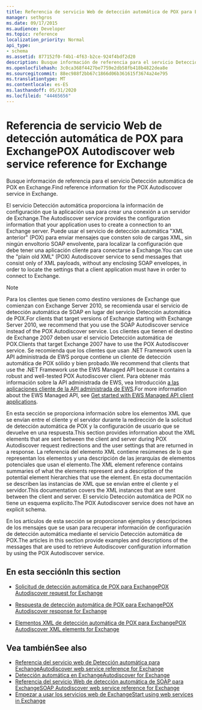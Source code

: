 ```yaml
---
title: Referencia de servicio Web de detección automática de POX para Exchange
manager: sethgros
ms.date: 09/17/2015
ms.audience: Developer
ms.topic: reference
localization_priority: Normal
api_type:
- schema
ms.assetid: 877152f0-f4b1-4f63-b2ce-924f4bdf2d20
description: Busque información de referencia para el servicio Detección automática de POX en Exchange.
ms.openlocfilehash: 3c0ca368f4427be7759e2db58fb418b4822dea8e
ms.sourcegitcommit: 88ec988f2bb67c1866d06b361615f3674a24e795
ms.translationtype: MT
ms.contentlocale: es-ES
ms.lasthandoff: 05/31/2020
ms.locfileid: "44465656"
---
```

# <a name="pox-autodiscover-web-service-reference-for-exchange"></a><span data-ttu-id="d47d8-103">Referencia de servicio Web de detección automática de POX para Exchange</span><span class="sxs-lookup"><span data-stu-id="d47d8-103">POX Autodiscover web service reference for Exchange</span></span>

<span data-ttu-id="d47d8-104">Busque información de referencia para el servicio Detección automática de POX en Exchange.</span><span class="sxs-lookup"><span data-stu-id="d47d8-104">Find reference information for the POX Autodiscover service in Exchange.</span></span>
  
<span data-ttu-id="d47d8-105">El servicio Detección automática proporciona la información de configuración que la aplicación usa para crear una conexión a un servidor de Exchange.</span><span class="sxs-lookup"><span data-stu-id="d47d8-105">The Autodiscover service provides the configuration information that your application uses to create a connection to an Exchange server.</span></span> <span data-ttu-id="d47d8-106">Puede usar el servicio de detección automática "XML anterior" (POX) para enviar mensajes que consten solo de cargas XML, sin ningún envoltorio SOAP envolvente, para localizar la configuración que debe tener una aplicación cliente para conectarse a Exchange.</span><span class="sxs-lookup"><span data-stu-id="d47d8-106">You can use the "plain old XML" (POX) Autodiscover service to send messages that consist only of XML payloads, without any enclosing SOAP envelopes, in order to locate the settings that a client application must have in order to connect to Exchange.</span></span>
  
> [!NOTE]
> <span data-ttu-id="d47d8-107">Para los clientes que tienen como destino versiones de Exchange que comienzan con Exchange Server 2010, se recomienda usar el servicio de detección automática de SOAP en lugar del servicio Detección automática de POX.</span><span class="sxs-lookup"><span data-stu-id="d47d8-107">For clients that target versions of Exchange starting with Exchange Server 2010, we recommend that you use the SOAP Autodiscover service instead of the POX Autodiscover service.</span></span> <span data-ttu-id="d47d8-108">Los clientes que tienen el destino de Exchange 2007 deben usar el servicio Detección automática de POX.</span><span class="sxs-lookup"><span data-stu-id="d47d8-108">Clients that target Exchange 2007 have to use the POX Autodiscover service.</span></span> <span data-ttu-id="d47d8-109">Se recomienda que los clientes que usan .NET Framework usen la API administrada de EWS porque contiene un cliente de detección automática de POX sólido y bien probado.</span><span class="sxs-lookup"><span data-stu-id="d47d8-109">We recommend that clients that use the .NET Framework use the EWS Managed API because it contains a robust and well-tested POX Autodiscover client.</span></span> <span data-ttu-id="d47d8-110">Para obtener más información sobre la API administrada de EWS, vea Introducción [a las aplicaciones cliente de la API administrada de EWS](https://msdn.microsoft.com/library/c2267733-6f4f-49e5-9614-1e4a24c3af1a%28Office.15%29.aspx).</span><span class="sxs-lookup"><span data-stu-id="d47d8-110">For more information about the EWS Managed API, see [Get started with EWS Managed API client applications](https://msdn.microsoft.com/library/c2267733-6f4f-49e5-9614-1e4a24c3af1a%28Office.15%29.aspx).</span></span> 
  
<span data-ttu-id="d47d8-111">En esta sección se proporciona información sobre los elementos XML que se envían entre el cliente y el servidor durante la redirección de la solicitud de detección automática de POX y la configuración de usuario que se devuelve en una respuesta.</span><span class="sxs-lookup"><span data-stu-id="d47d8-111">This section provides information about the XML elements that are sent between the client and server during POX Autodiscover request redirections and the user settings that are returned in a response.</span></span> <span data-ttu-id="d47d8-112">La referencia del elemento XML contiene resúmenes de lo que representan los elementos y una descripción de las jerarquías de elementos potenciales que usan el elemento.</span><span class="sxs-lookup"><span data-stu-id="d47d8-112">The XML element reference contains summaries of what the elements represent and a description of the potential element hierarchies that use the element.</span></span> <span data-ttu-id="d47d8-113">En esta documentación se describen las instancias de XML que se envían entre el cliente y el servidor.</span><span class="sxs-lookup"><span data-stu-id="d47d8-113">This documentation covers the XML instances that are sent between the client and server.</span></span> <span data-ttu-id="d47d8-114">El servicio Detección automática de POX no tiene un esquema explícito.</span><span class="sxs-lookup"><span data-stu-id="d47d8-114">The POX Autodiscover service does not have an explicit schema.</span></span>
  
<span data-ttu-id="d47d8-115">En los artículos de esta sección se proporcionan ejemplos y descripciones de los mensajes que se usan para recuperar información de configuración de detección automática mediante el servicio Detección automática de POX.</span><span class="sxs-lookup"><span data-stu-id="d47d8-115">The articles in this section provide examples and descriptions of the messages that are used to retrieve Autodiscover configuration information by using the POX Autodiscover service.</span></span> 
  
## <a name="in-this-section"></a><span data-ttu-id="d47d8-116">En esta sección</span><span class="sxs-lookup"><span data-stu-id="d47d8-116">In this section</span></span>
<span data-ttu-id="d47d8-117"><a name="bk_InThisSection"> </a></span><span class="sxs-lookup"><span data-stu-id="d47d8-117"><a name="bk_InThisSection"> </a></span></span>

- [<span data-ttu-id="d47d8-118">Solicitud de detección automática de POX para Exchange</span><span class="sxs-lookup"><span data-stu-id="d47d8-118">POX Autodiscover request for Exchange</span></span>](pox-autodiscover-request-for-exchange.md)
    
- [<span data-ttu-id="d47d8-119">Respuesta de detección automática de POX para Exchange</span><span class="sxs-lookup"><span data-stu-id="d47d8-119">POX Autodiscover response for Exchange</span></span>](pox-autodiscover-response-for-exchange.md)
    
- [<span data-ttu-id="d47d8-120">Elementos XML de detección automática de POX para Exchange</span><span class="sxs-lookup"><span data-stu-id="d47d8-120">POX Autodiscover XML elements for Exchange</span></span>](pox-autodiscover-xml-elements-for-exchange.md)
    
## <a name="see-also"></a><span data-ttu-id="d47d8-121">Vea también</span><span class="sxs-lookup"><span data-stu-id="d47d8-121">See also</span></span>

- [<span data-ttu-id="d47d8-122">Referencia del servicio web de Detección automática para Exchange</span><span class="sxs-lookup"><span data-stu-id="d47d8-122">Autodiscover web service reference for Exchange</span></span>](autodiscover-web-service-reference-for-exchange.md)
- [<span data-ttu-id="d47d8-123">Detección automática en Exchange</span><span class="sxs-lookup"><span data-stu-id="d47d8-123">Autodiscover for Exchange</span></span>](../exchange-web-services/autodiscover-for-exchange.md)   
- [<span data-ttu-id="d47d8-124">Referencia del servicio Web de detección automática de SOAP para Exchange</span><span class="sxs-lookup"><span data-stu-id="d47d8-124">SOAP Autodiscover web service reference for Exchange</span></span>](soap-autodiscover-web-service-reference-for-exchange.md)
- [<span data-ttu-id="d47d8-125">Empezar a usar los servicios web de Exchange</span><span class="sxs-lookup"><span data-stu-id="d47d8-125">Start using web services in Exchange</span></span>](../exchange-web-services/start-using-web-services-in-exchange.md)
    

